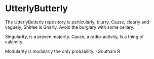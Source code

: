 # UtterlyButterly
The UtterlyButterly repository is particularly, blurry. 
Cause, clearly and vaguely, Shirlee is Gnarly.
Avoid the burglary with some cellary.

Singularity, is a proven majority.
Cause, a radio-activity,
Is a thing of calamity.

Modularity is modularly the only probability.
-Goutham R
